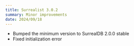 ```yaml
---
title: Surrealist 3.0.2
summary: Minor improvements
date: 2024/09/18
---
```


- Bumped the minimum version to SurrealDB 2.0.0 stable
- Fixed initialization error